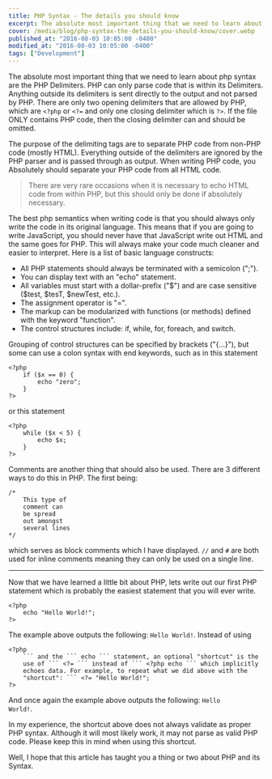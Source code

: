 ```yaml
---
title: PHP Syntax - The details you should know
excerpt: The absolute most important thing that we need to learn about php syntax are the PHP Delimiters. PHP can only parse code that is within its Delimiters.
cover: /media/blog/php-syntax-the-details-you-should-know/cover.webp
published_at: "2016-08-03 10:05:00 -0400"
modified_at: "2016-08-03 10:05:00 -0400"
tags: ["Development"]
---
```


The absolute most important thing that we need to learn about php syntax are the PHP Delimiters. PHP can only parse code that is within its Delimiters. Anything outside its delimiters is sent directly to the output and not parsed by PHP. There are only two opening delimiters that are allowed by PHP, which are <code>&lt;?php</code> or <code>&lt;?=</code> and only one closing delimiter which is <code>?&gt;</code>. If the file ONLY contains PHP code, then the closing delimiter can and should be omitted.

The purpose of the delimiting tags are to separate PHP code from non-PHP code (mostly HTML). Everything outside of the delimiters are ignored by the PHP parser and is passed through as output. When writing PHP code, you Absolutely should separate your PHP code from all HTML code.

<blockquote>
  There are very rare occasions when it is necessary to echo HTML code from within PHP, but this should only be done if absolutely necessary.
</blockquote>

The best php semantics when writing code is that you should always only write the code in its original language. This means that if you are going to write JavaScript, you should never have that JavaScript write out HTML and the same goes for PHP. This will always make your code much cleaner and easier to interpret. Here is a list of basic language constructs:

<ul>
<li>All PHP statements should always be terminated with a semicolon (";").</li>
<li>You can display text with an "echo" statement.</li>
<li>All variables must start with a dollar-prefix ("$") and are case sensitive ($test, $tesT, $newTest, etc.).</li>
<li>The assignment operator is "=".</li>
<li>The markup can be modularized with functions (or methods) defined with the keyword "function".</li>
<li>The control structures include: if, while, for, foreach, and switch.</li>
</ul>

Grouping of control structures can be specified by brackets ("{…}"), but some can use a colon syntax with end keywords, such as in this statement

<pre><code class="language-php">&lt;?php
    if ($x == 0) {
        echo "zero";
    }
?&gt;
</code></pre>

or this statement

<pre><code class="language-php">&lt;?php
    while ($x &lt; 5) {
        echo $x;
    }
?&gt;
</code></pre>

Comments are another thing that should also be used. There are 3 different ways to do this in PHP. The first being:

<pre><code>/*
    This type of
    comment can
    be spread
    out amongst
    several lines
*/
</code></pre>

which serves as block comments which I have displayed. <code>//</code> and <code>#</code> are both used for inline comments meaning they can only be used on a single line.

<hr />

Now that we have learned a little bit about PHP, lets write out our first PHP statement which is probably the easiest statement that you will ever write.

<pre><code class="language-php">&lt;?php
    echo "Hello World!";
?&gt;
</code></pre>

The example above outputs the following: <code>Hello World!</code>. Instead of using 

<pre><code class="language-php">&lt;?php
    ``` and the ``` echo ``` statement, an optional "shortcut" is the
    use of ``` &lt;?= ``` instead of ``` &lt;?php echo ``` which implicitly
    echoes data. For example, to repeat what we did above with the
    "shortcut": ``` &lt;?= "Hello World!";
?&gt;
</code></pre>

And once again the example above outputs the following: <code>Hello World!</code>.

In my experience, the shortcut above does not always validate as proper PHP syntax. Although it will most likely work, it may not parse as valid PHP code. Please keep this in mind when using this shortcut.

Well, I hope that this article has taught you a thing or two about PHP and its Syntax.
